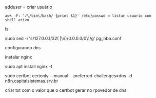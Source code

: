 
adduser = criar usuário

	awk -F: '/\/bin\/bash/ {print $1}' /etc/passwd = listar usuario com shell ativo


ls

sudo sed -i 's/127\.0\.0\.1\/32\( \|\n\)/0.0.0.0\/0\1/g' pg_hba.conf


configurando dns 

instalar nginx 

sudo apt install nginx -t

sudo certbot certonly --manual --preferred-challenges=dns -d n8n.capitalsistemas.srv.br

criar txt com o valor que o certbot gerar no rpovedor de dns 



